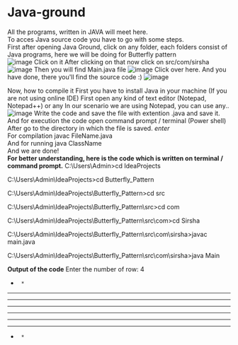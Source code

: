 # Java-ground
All the programs, written in JAVA will meet here.<br>
To acces Java source code you have to go with some steps. <br>
First after opening Java Ground, click on any folder, each folders consist of Java programs, here we will be doing for Butterfly pattern <br>
![image](https://user-images.githubusercontent.com/69218962/216254597-749bc246-fcaf-4f18-ac61-7c981f060864.png)
Click on it
After clicking on that now click on src/com/sirsha
![image](https://user-images.githubusercontent.com/69218962/216254681-3f3b5dc8-5fda-4a69-82dc-99840c4a1d3a.png)
Then you will find Main.java file
![image](https://user-images.githubusercontent.com/69218962/216254784-80db3480-3c12-4b77-b41e-b0f6c9740803.png)
Click over here.
And you have done, there you'll find the source code :)
![image](https://user-images.githubusercontent.com/69218962/216254963-e68b50c7-3ebd-4a58-881e-adc10fd54435.png)

Now, how to compile it
First you have to install Java in your machine (If you are not using online IDE) 
First open any kind of text editor (Notepad, Notepad++) or any
In our scenario we are using Notepad, you can use any..
![image](https://user-images.githubusercontent.com/69218962/216255586-840ce845-247d-452b-b7fc-1a2d3a7fd871.png)
Write the code and save the file with extention .java and save it. <br>
And for execution the code open command prompt / terminal (Power shell)
After go to the directory in which the file is saved. *enter* <br>
For compilation  javac FileName.java <br>
And for running java ClassName <br>
And we are done! <br>
**For better understanding, here is the code which is written on terminal / command prompt.**
C:\Users\Admin>cd IdeaProjects

C:\Users\Admin\IdeaProjects>cd Butterfly_Pattern

C:\Users\Admin\IdeaProjects\Butterfly_Pattern>cd src

C:\Users\Admin\IdeaProjects\Butterfly_Pattern\src>cd com

C:\Users\Admin\IdeaProjects\Butterfly_Pattern\src\com>cd Sirsha

C:\Users\Admin\IdeaProjects\Butterfly_Pattern\src\com\sirsha>javac main.java

C:\Users\Admin\IdeaProjects\Butterfly_Pattern\src\com\sirsha>java Main

**Output of the code**
Enter the number of row: 
4
*      *
**    **
***  ***
********
********
***  ***
**    **
*      *
